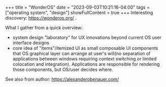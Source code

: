 +++
title = "WonderOS"
date = "2023-09-03T10:21:16-04:00"
tags = ["operating system", "design"]
showFullContent = true
+++
Interesting discovery: https://wonderos.org/ .

What I gather from a quick overview:
- system design "laboratory" for UX innovations beyond current OS user interface designs
- core idea of "items"/itemized UI as small composable UI components that OS graphical layer can arrange at user's will(no separation of applications between windows requiring context switching or limited colocation and integration). Applications are responsible for rendering those components, but OS/user decides where.

See also from author: https://alexanderobenauer.com/

